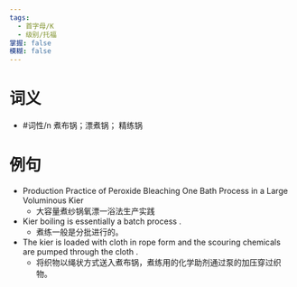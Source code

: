 ```yaml
---
tags:
  - 首字母/K
  - 级别/托福
掌握: false
模糊: false
---
```

# 词义
- #词性/n   煮布锅；漂煮锅； 精练锅
# 例句
- Production Practice of Peroxide Bleaching One Bath Process in a Large Voluminous Kier
	- 大容量煮纱锅氧漂一浴法生产实践
- Kier boiling is essentially a batch process .
	- 煮练一般是分批进行的。
- The kier is loaded with cloth in rope form and the scouring chemicals are pumped through the cloth .
	- 将织物以绳状方式送入煮布锅，煮练用的化学助剂通过泵的加压穿过织物。
